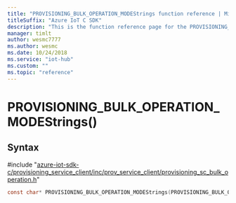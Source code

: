 ```yaml
---                             
title: "PROVISIONING_BULK_OPERATION_MODEStrings function reference | Microsoft Docs" 
titleSuffix: "Azure IoT C SDK"            
description: "This is the function reference page for the PROVISIONING_BULK_OPERATION_MODEStrings() function in the Azure IoT C SDK. This SDK is used with Azure IoT Hub and Azure IoT Hub Device Provisioning Service"            
manager: timlt                 
author: wesmc7777              
ms.author: wesmc               
ms.date: 10/24/2018                    
ms.service: "iot-hub"             
ms.custom: ""                
ms.topic: "reference"        
---                            
```


# PROVISIONING_BULK_OPERATION_MODEStrings()

## Syntax

\#include "[azure-iot-sdk-c/provisioning_service_client/inc/prov_service_client/provisioning_sc_bulk_operation.h](../provisioning-sc-bulk-operation-h.md)"  
```C
const char* PROVISIONING_BULK_OPERATION_MODEStrings(PROVISIONING_BULK_OPERATION_MODE  value);
```

